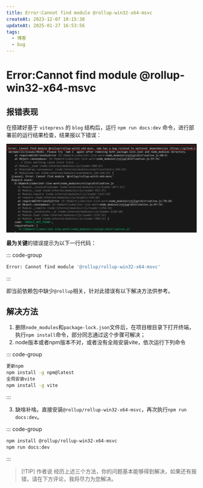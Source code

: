 ```yaml
---
title: Error:Cannot find module @rollup-win32-x64-msvc
createAt: 2023-12-07 10:15:38
updateAt: 2025-01-27 16:53:56
tags:
  - 博客
  - bug
---
```


# Error:Cannot find module @rollup-win32-x64-msvc

## 报错表现

在搭建好基于 `vitepress` 的 `blog` 结构后，运行 `npm run docs:dev` 命令，进行部署前的运行结果检查，结果报以下错误：

![error\_show](assets/cannot-find-module-'rollup-win32-x64-msvc'/error_show.png)

**最为关键**的错误提示为以下一行代码：

::: code-group

```sh
Error: Cannot find module '@rollup/rollup-win32-x64-msvc'
```

:::

即当前依赖包中缺少`@rollup`相关，针对此错误有以下解决方法供参考。

## 解决方法

1. 删除`node_modules`和`package-lock.json`文件后，在项目根目录下打开终端，执行`npm install`命令，部分同志通过这个步骤可解决；
2. node版本或者npm版本不对，或者没有全局安装vite，依次运行下列命令

::: code-group

```sh
更新npm
npm install -g npm@latest
全局安装vite
npm install -g vite
```

:::

3. 缺啥补啥。直接安装`@rollup/rollup-win32-x64-msvc`，再次执行`npm run docs:dev`。

::: code-group

```sh
npm install @rollup/rollup-win32-x64-msvc
npm run docs:dev
```

:::

> [!TIP] 作者说
> 经历上述三个方法，你的问题基本能够得到解决，如果还有报错，请在下方评论，我将尽力为您解决。